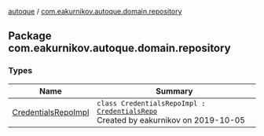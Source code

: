 [autoque](../index.md) / [com.eakurnikov.autoque.domain.repository](./index.md)

## Package com.eakurnikov.autoque.domain.repository

### Types

| Name | Summary |
|---|---|
| [CredentialsRepoImpl](-credentials-repo-impl/index.md) | `class CredentialsRepoImpl : `[`CredentialsRepo`](../com.eakurnikov.autoque.data.repository/-credentials-repo/index.md)<br>Created by eakurnikov on 2019-10-05 |
